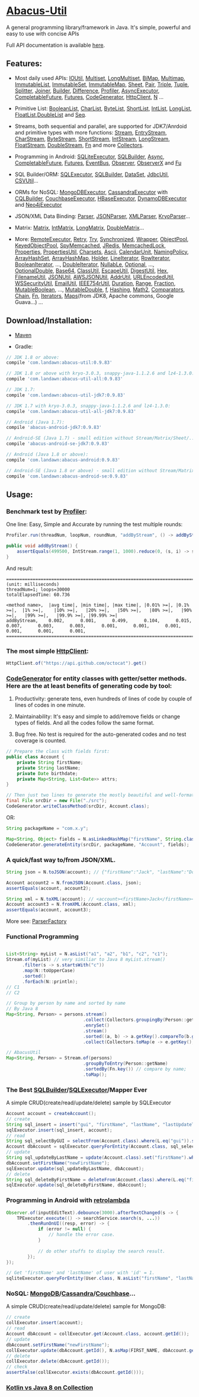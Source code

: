 # [Abacus-Util](http://www.landawn.com)

A general programming library/framework in Java. It's simple, powerful and easy to use with concise APIs

Full API documentation is available [here](https://www.javadoc.io/doc/com.landawn/abacus-util).

## Features:

* Most daily used APIs: [IOUtil][], [Multiset][], [LongMultiset][], [BiMap][], [Multimap][], [ImmutableList][], [ImmutableSet][], [ImmutableMap][], [Sheet][], [Pair][], [Triple][], [Tuple][], [Splitter][], [Joiner][], [Builder][], [Difference][], [Profiler][], [AsyncExecutor][], [CompletableFuture][], [Futures][], [CodeGenerator][], [HttpClient][], [N][] ...

* Primitive List: [BooleanList][], [CharList][], [ByteList][], [ShortList][], [IntList][], [LongList][], [FloatList][],[DoubleList][] and [Seq][].

* Streams, both sequential and parallel, are supported for JDK7/Anrdoid and primitive types with more functions: [Stream][], [EntryStream][], [CharStream][], [ByteStream][], [ShortStream][], [IntStream][], [LongStream][], [FloatStream][], [DoubleStream][], [Fn][] and more [Collectors][].

* Programming in Android: [SQLiteExecutor][], [SQLBuilder][], [Async][], [CompletableFuture][CompletableFuture_Android], [Futures][], [EventBus][], [Observer][], [ObserverX][] and [Fu][]

* SQL Builder/ORM: [SQLExecutor][], [SQLBuilder][], [DataSet][], [JdbcUtil][], [CSVUtil][]...

* ORMs for NoSQL: [MongoDBExecutor][], [CassandraExecutor][] with [CQLBuilder][], [CouchbaseExecutor][], [HBaseExecutor][], [DynamoDBExecutor][] and [Neo4jExecutor][]

* JSON/XML Data Binding: [Parser][], [JSONParser][], [XMLParser][], [KryoParser][]...

* Matrix: [Matrix][], [IntMatrix][], [LongMatrix][], [DoubleMatrix][]...

* More: [RemoteExecutor](https://static.javadoc.io/com.landawn/abacus-util/0.9.83/com/landawn/abacus/util/RemoteExecutor.html),
[Retry](https://static.javadoc.io/com.landawn/abacus-util/0.9.83/com/landawn/abacus/util/Retry.html),
[Try](https://static.javadoc.io/com.landawn/abacus-util/0.9.83/com/landawn/abacus/util/Try.html),
[Synchronized](https://static.javadoc.io/com.landawn/abacus-util/0.9.83/com/landawn/abacus/util/Synchronized.html),
[Wrapper](https://static.javadoc.io/com.landawn/abacus-util/0.9.83/com/landawn/abacus/util/Wrapper.html),
[ObjectPool](https://static.javadoc.io/com.landawn/abacus-util/0.9.83/com/landawn/abacus/pool/ObjectPool.html),
[KeyedObjectPool](https://static.javadoc.io/com.landawn/abacus-util/0.9.83/com/landawn/abacus/pool/KeyedObjectPool.html),
[SpyMemcached](https://static.javadoc.io/com.landawn/abacus-util/0.9.83/com/landawn/abacus/cache/SpyMemcached.html),
[JRedis](https://static.javadoc.io/com.landawn/abacus-util/0.9.83/com/landawn/abacus/cache/JRedis.html),
[MemcachedLock](https://static.javadoc.io/com.landawn/abacus-util/0.9.83/com/landawn/abacus/util/MemcachedLock.html),
[Properties](https://static.javadoc.io/com.landawn/abacus-util/0.9.83/com/landawn/abacus/util/Properties.html),
[PropertiesUtil](https://static.javadoc.io/com.landawn/abacus-util/0.9.83/com/landawn/abacus/util/PropertiesUtil.html),
[Charsets](https://static.javadoc.io/com.landawn/abacus-util/0.9.83/com/landawn/abacus/util/Charsets.html),
[Ascii](https://static.javadoc.io/com.landawn/abacus-util/0.9.83/com/landawn/abacus/util/Ascii.html),
[CalendarUnit](https://static.javadoc.io/com.landawn/abacus-util/0.9.83/com/landawn/abacus/util/CalendarUnit.html),
[NamingPolicy](https://static.javadoc.io/com.landawn/abacus-util/0.9.83/com/landawn/abacus/util/NamingPolicy.html),
[ArrayHashSet](https://static.javadoc.io/com.landawn/abacus-util/0.9.83/com/landawn/abacus/util/ArrayHashSet.html),
[ArrayHashMap](https://static.javadoc.io/com.landawn/abacus-util/0.9.83/com/landawn/abacus/util/ArrayHashMap.html),
[Holder](https://static.javadoc.io/com.landawn/abacus-util/0.9.83/com/landawn/abacus/util/Holder.html),
[LineIterator](https://static.javadoc.io/com.landawn/abacus-util/0.9.83/com/landawn/abacus/util/LineIterator.html),
[RowIterator](https://static.javadoc.io/com.landawn/abacus-util/0.9.83/com/landawn/abacus/util/RowIterator.html),
[BooleanIterator](https://static.javadoc.io/com.landawn/abacus-util/0.9.83/com/landawn/abacus/util/BooleanIterator.html),
...,
[DoubleIterator](https://static.javadoc.io/com.landawn/abacus-util/0.9.83/com/landawn/abacus/util/DoubleIterator.html),
[NullabLe](https://static.javadoc.io/com.landawn/abacus-util/0.9.83/com/landawn/abacus/util/NullabLe.html),
[Optional](https://static.javadoc.io/com.landawn/abacus-util/0.9.83/com/landawn/abacus/util/Optional.html),
...,
[OptionalDouble](https://static.javadoc.io/com.landawn/abacus-util/0.9.83/com/landawn/abacus/util/OptionalDouble.html),
[Base64](https://static.javadoc.io/com.landawn/abacus-util/0.9.83/com/landawn/abacus/util/Base64.html),
[ClassUtil](https://static.javadoc.io/com.landawn/abacus-util/0.9.83/com/landawn/abacus/util/ClassUtil.html),
[EscapeUtil](https://static.javadoc.io/com.landawn/abacus-util/0.9.83/com/landawn/abacus/util/EscapeUtil.html),
[DigestUtil](https://static.javadoc.io/com.landawn/abacus-util/0.9.83/com/landawn/abacus/util/DigestUtil.html),
[Hex](https://static.javadoc.io/com.landawn/abacus-util/0.9.83/com/landawn/abacus/util/Hex.html),
[FilenameUtil](https://static.javadoc.io/com.landawn/abacus-util/0.9.83/com/landawn/abacus/util/FilenameUtil.html),
[JSONUtil](https://static.javadoc.io/com.landawn/abacus-util/0.9.83/com/landawn/abacus/util/JSONUtil.html),
[AWSJSONUtil](https://static.javadoc.io/com.landawn/abacus-util/0.9.83/com/landawn/abacus/util/AWSJSONUtil.html),
[AddrUtil](https://static.javadoc.io/com.landawn/abacus-util/0.9.83/com/landawn/abacus/util/AddrUtil.html),
[URLEncodedUtil](https://static.javadoc.io/com.landawn/abacus-util/0.9.83/com/landawn/abacus/util/URLEncodedUtil.html),
[WSSecurityUtil](https://static.javadoc.io/com.landawn/abacus-util/0.9.83/com/landawn/abacus/util/WSSecurityUtil.html),
[EmailUtil](https://static.javadoc.io/com.landawn/abacus-util/0.9.83/com/landawn/abacus/util/EmailUtil.html),
[IEEE754rUtil](https://static.javadoc.io/com.landawn/abacus-util/0.9.83/com/landawn/abacus/util/IEEE754rUtil.html),
[Duration](https://static.javadoc.io/com.landawn/abacus-util/0.9.83/com/landawn/abacus/util/Duration.html),
[Range](https://static.javadoc.io/com.landawn/abacus-util/0.9.83/com/landawn/abacus/util/Range.html),
[Fraction](https://static.javadoc.io/com.landawn/abacus-util/0.9.83/com/landawn/abacus/util/Fraction.html),
[MutableBoolean](https://static.javadoc.io/com.landawn/abacus-util/0.9.83/com/landawn/abacus/util/MutableBoolean.html),
...,
[MutableDouble](https://static.javadoc.io/com.landawn/abacus-util/0.9.83/com/landawn/abacus/util/MutableDouble.html),
[f](https://static.javadoc.io/com.landawn/abacus-util/0.9.83/com/landawn/abacus/util/f.html),
[Hashing](https://static.javadoc.io/com.landawn/abacus-util/0.9.83/com/landawn/abacus/hash/Hashing.html),
[Math2](https://static.javadoc.io/com.landawn/abacus-util/0.9.83/com/landawn/abacus/util/Math2.html),
[Comparators](https://static.javadoc.io/com.landawn/abacus-util/0.9.83/com/landawn/abacus/util/Comparators.html),
[Chain](https://static.javadoc.io/com.landawn/abacus-util/0.9.83/com/landawn/abacus/util/Chain.html),
[Fn](https://static.javadoc.io/com.landawn/abacus-util/0.9.83/com/landawn/abacus/util/Fn.html),
[Iterators](https://static.javadoc.io/com.landawn/abacus-util/0.9.83/com/landawn/abacus/util/Iterators.html),
[Maps](https://static.javadoc.io/com.landawn/abacus-util/0.9.83/com/landawn/abacus/util/Maps.html)(from JDK8, Apache commons, Google Guava...) ...


## Download/Installation:

* [Maven](http://search.maven.org/#search%7Cga%7C1%7Cg%3A%22com.landawn%22)

* Gradle:
```gradle
// JDK 1.8 or above:
compile 'com.landawn:abacus-util:0.9.83'

// JDK 1.8 or above with kryo-3.0.3, snappy-java-1.1.2.6 and lz4-1.3.0:
compile 'com.landawn:abacus-util-all:0.9.83'

// JDK 1.7:
compile 'com.landawn:abacus-util-jdk7:0.9.83'

// JDK 1.7 with kryo-3.0.3, snappy-java-1.1.2.6 and lz4-1.3.0:
compile 'com.landawn:abacus-util-all-jdk7:0.9.83'

// Android (Java 1.7):
compile 'abacus-android-jdk7:0.9.83'

// Android-SE (Java 1.7) - small edition without Stream/Matrix/Sheet/...:
compile 'abacus-android-se-jdk7:0.9.83'

// Android (Java 1.8 or above):
compile 'com.landawn:abacus-android:0.9.83'

// Android-SE (Java 1.8 or above) - small edition without Stream/Matrix/Sheet/...:
compile 'com.landawn:abacus-android-se:0.9.83'
```

## Usage:

### Benchmark test by [Profiler][]:

One line: Easy, Simple and Accurate by running the test multiple rounds:
```java
Profiler.run(threadNum, loopNum, roundNum, "addByStream", () -> addByStream()).printResult();

public void addByStream() {
    assertEquals(499500, IntStream.range(1, 1000).reduce(0, (s, i) -> s += i));
}

```
And result:
```
========================================================================================================================
(unit: milliseconds)
threadNum=1; loops=30000
totalElapsedTime: 60.736

<method name>,  |avg time|, |min time|, |max time|, |0.01% >=|, |0.1% >=|,  |1% >=|,    |10% >=|,   |20% >=|,   |50% >=|,   |80% >=|,   |90% >=|,   |99% >=|,   |99.9% >=|, |99.99% >=|
addByStream,    0.002,      0.001,      0.499,      0.104,      0.015,      0.007,      0.003,      0.003,      0.001,      0.001,      0.001,      0.001,      0.001,      0.001,      
========================================================================================================================
```
### The most simple [HttpClient][]:

```java
HttpClient.of("https://api.github.com/octocat").get()
```

### [CodeGenerator](https://static.javadoc.io/com.landawn/abacus-util/0.9.83/com/landawn/abacus/util/CodeGenerator.html) for entity classes with getter/setter methods. Here are the at least benefits of generating code by tool:

1. Productivity: generate tens, even hundreds of lines of code by couple of lines of codes in one minute.

2. Maintainability: It's easy and simple to add/remove fields or change types of fields. And all the codes follow the same format.

3. Bug free. No test is required for the auto-generated codes and no test coverage is counted. 

```java
// Prepare the class with fields first:
public class Account {
    private String firstName;
    private String lastName;
    private Date birthdate;
    private Map<String, List<Date>> attrs;
}

// Then just two lines to generate the mostly beautiful and well-formatted entity class:
final File srcDir = new File("./src");
CodeGenerator.writeClassMethod(srcDir, Account.class);
```
OR:

```java
String packageName = "com.x.y";

Map<String, Object> fields = N.asLinkedHashMap("firstName", String.class, "lastName", String.class, "birthdate", Date.class, "attrs", "Map<String, List<java.sql.Date>>");
CodeGenerator.generateEntity(srcDir, packageName, "Account", fields);
```

### A quick/fast way to/from JSON/XML.
```java
String json = N.toJSON(account); // {"firstName":"Jack", "lastName":"Do", "birthDate":1495815803177}

Account account2 = N.fromJSON(Account.class, json);
assertEquals(account, account2);

String xml = N.toXML(account); // <account><firstName>Jack</firstName><lastName>Do</lastName><birthDate>1495815803177</birthDate></account>
Account account3 = N.fromXML(Account.class, xml);
assertEquals(account, account3);
```

More see: [ParserFactory](https://static.javadoc.io/com.landawn/abacus-util/0.9.83/com/landawn/abacus/parser/ParserFactory.html)

### Functional Programming
```java

List<String> myList = N.asList("a1", "a2", "b1", "c2", "c1");
Stream.of(myList) // very similiar to Java 8 myList.stream()
      .filter(s -> s.startsWith("c"))
      .map(N::toUpperCase)
      .sorted()
      .forEach(N::println);
// C1
// C2

// Group by person by name and sorted by name
// By Java 8
Map<String, Person> = persons.stream()
                             .collect(Collectors.groupingBy(Person::getName))
                             .enrySet()
                             .stream()
                             .sorted((a, b) -> a.getKey().compareTo(b.getKey())) // compare by name;
                             .collect(Collectors.toMap(e -> e.getKey(), e.getValue()));

// AbacusUtil
Map<String, Person> = Stream.of(persons)
                             .groupByToEntry(Person::getName)
                             .sortedBy(Fn.key()) // compare by name;
                             .toMap();

```

### The Best [SQLBuilder][]/[SQLExecutor][]/Mapper Ever
A simple CRUD(create/read/update/delete) sample by SQLExecutor

```java
Account account = createAccount();
// create
String sql_insert = insert("gui", "firstName", "lastName", "lastUpdateTime").into(Account.class).sql();
sqlExecutor.insert(sql_insert, account);
// read
String sql_selectByGUI = selectFrom(Account.class).where(L.eq("gui")).sql();
Account dbAccount = sqlExecutor.queryForEntity(Account.class, sql_selectByGUI, account);
// update
String sql_updateByLastName = update(Account.class).set("firstName").where(L.eq("lastName")).sql();
dbAccount.setFirstName("newFirstName");
sqlExecutor.update(sql_updateByLastName, dbAccount);
// delete
String sql_deleteByFirstName = deleteFrom(Account.class).where(L.eq("firstName)).sql();
sqlExecutor.update(sql_deleteByFirstName, dbAccount);
```

### Programming in Android with [retrolambda](https://github.com/orfjackal/retrolambda)

```java
Observer.of(inputEditText).debounce(3000).afterTextChanged(s -> {
    TPExecutor.execute(() -> searchService.search(s, ...))
        .thenRunOnUI((resp, error) -> {
            if (error != null) {
                // handle the error case.
            }
            
            // do other stuffs to display the search result.            
        });
});

// Get 'firstName' and 'lastName' of user with 'id' = 1.             
sqliteExecutor.queryForEntity(User.class, N.asList("firstName", "lastName"), eq("id", 1));
```

### NoSQL: [MongoDB][MongoDBExecutor]/[Cassandra][CassandraExecutor]/[Couchbase][CouchbaseExecutor]...
A simple CRUD(create/read/update/delete) sample for MongoDB:
```java
// create
collExecutor.insert(account);
// read
Account dbAccount = collExecutor.get(Account.class, account.getId());
// update
dbAccount.setFirstName("newFirstName");
collExecutor.update(dbAccount.getId(), N.asMap(FIRST_NAME, dbAccount.getFirstName()));
// delete
collExecutor.delete(dbAccount.getId());
// check
assertFalse(collExecutor.exists(dbAccount.getId()));
```

### [Kotlin vs Java 8 on Collection](./Java_Kotlin.md)


[IOUtil]: https://static.javadoc.io/com.landawn/abacus-util/0.9.83/com/landawn/abacus/util/IOUtil.html
[Multiset]: https://static.javadoc.io/com.landawn/abacus-util/0.9.83/com/landawn/abacus/util/Multiset.html
[LongMultiset]: https://static.javadoc.io/com.landawn/abacus-util/0.9.83/com/landawn/abacus/util/LongMultiset.html
[BiMap]: https://static.javadoc.io/com.landawn/abacus-util/0.9.83/com/landawn/abacus/util/BiMap.html
[Multimap]: https://static.javadoc.io/com.landawn/abacus-util/0.9.83/com/landawn/abacus/util/Multimap.html
[ImmutableList]: https://static.javadoc.io/com.landawn/abacus-util/0.9.83/com/landawn/abacus/util/ImmutableList.html
[ImmutableSet]: https://static.javadoc.io/com.landawn/abacus-util/0.9.83/com/landawn/abacus/util/ImmutableSet.html
[ImmutableMap]: https://static.javadoc.io/com.landawn/abacus-util/0.9.83/com/landawn/abacus/util/ImmutableMap.html
[Sheet]: https://static.javadoc.io/com.landawn/abacus-util/0.9.83/com/landawn/abacus/util/Sheet.html
[Pair]: https://static.javadoc.io/com.landawn/abacus-util/0.9.83/com/landawn/abacus/util/Pair.html
[Triple]: https://static.javadoc.io/com.landawn/abacus-util/0.9.83/com/landawn/abacus/util/Triple.html
[Tuple]: https://static.javadoc.io/com.landawn/abacus-util/0.9.83/com/landawn/abacus/util/Tuple.html
[Splitter]: https://static.javadoc.io/com.landawn/abacus-util/0.9.83/com/landawn/abacus/util/Splitter.html
[Joiner]: https://static.javadoc.io/com.landawn/abacus-util/0.9.83/com/landawn/abacus/util/Joiner.html
[Builder]: https://static.javadoc.io/com.landawn/abacus-util/0.9.83/com/landawn/abacus/util/Builder.html
[Difference]: https://static.javadoc.io/com.landawn/abacus-util/0.9.83/com/landawn/abacus/util/Difference.html
[Profiler]: https://static.javadoc.io/com.landawn/abacus-util/0.9.83/com/landawn/abacus/util/Profiler.html
[AsyncExecutor]: https://static.javadoc.io/com.landawn/abacus-util/0.9.83/com/landawn/abacus/util/AsyncExecutor.html
[CompletableFuture]: https://static.javadoc.io/com.landawn/abacus-util/0.9.83/com/landawn/abacus/util/CompletableFuture.html
[Futures]: https://static.javadoc.io/com.landawn/abacus-util/0.9.83/com/landawn/abacus/util/Futures.html
[CodeGenerator]: https://static.javadoc.io/com.landawn/abacus-util/0.9.83/com/landawn/abacus/util/CodeGenerator.html
[HttpClient]: https://static.javadoc.io/com.landawn/abacus-util/0.9.83/com/landawn/abacus/http/HttpClient.html
[N]:https://static.javadoc.io/com.landawn/abacus-util/0.9.83/com/landawn/abacus/util/N.html

[BooleanList]: https://static.javadoc.io/com.landawn/abacus-util/0.9.83/com/landawn/abacus/util/BooleanList.html
[CharList]: https://static.javadoc.io/com.landawn/abacus-util/0.9.83/com/landawn/abacus/util/CharList.html
[ByteList]: https://static.javadoc.io/com.landawn/abacus-util/0.9.83/com/landawn/abacus/util/ByteList.html
[ShortList]: https://static.javadoc.io/com.landawn/abacus-util/0.9.83/com/landawn/abacus/util/ShortList.html
[IntList]: https://static.javadoc.io/com.landawn/abacus-util/0.9.83/com/landawn/abacus/util/IntList.html
[LongList]: https://static.javadoc.io/com.landawn/abacus-util/0.9.83/com/landawn/abacus/util/LongList.html
[FloatList]: https://static.javadoc.io/com.landawn/abacus-util/0.9.83/com/landawn/abacus/util/FloatList.html
[DoubleList]: https://static.javadoc.io/com.landawn/abacus-util/0.9.83/com/landawn/abacus/util/DoubleList.html
[Seq]: https://static.javadoc.io/com.landawn/abacus-util/0.9.83/com/landawn/abacus/util/Seq.html

[Stream]: https://static.javadoc.io/com.landawn/abacus-util/0.9.83/com/landawn/abacus/util/stream/Stream.html
[EntryStream]: https://static.javadoc.io/com.landawn/abacus-util/0.9.83/com/landawn/abacus/util/stream/EntryStream.html
[CharStream]: https://static.javadoc.io/com.landawn/abacus-util/0.9.83/com/landawn/abacus/util/stream/CharStream.html
[ByteStream]: https://static.javadoc.io/com.landawn/abacus-util/0.9.83/com/landawn/abacus/util/stream/ByteStream.html
[ShortStream]: https://static.javadoc.io/com.landawn/abacus-util/0.9.83/com/landawn/abacus/util/stream/ShortStream.html
[IntStream]: https://static.javadoc.io/com.landawn/abacus-util/0.9.83/com/landawn/abacus/util/stream/IntStream.html
[LongStream]: https://static.javadoc.io/com.landawn/abacus-util/0.9.83/com/landawn/abacus/util/stream/LongStream.html
[FloatStream]: https://static.javadoc.io/com.landawn/abacus-util/0.9.83/com/landawn/abacus/util/stream/FloatStream.html
[DoubleStream]: https://static.javadoc.io/com.landawn/abacus-util/0.9.83/com/landawn/abacus/util/stream/DoubleStream.html
[Fn]: https://static.javadoc.io/com.landawn/abacus-util/0.9.83/com/landawn/abacus/util/Fn.html
[Collectors]: https://static.javadoc.io/com.landawn/abacus-util/0.9.83/com/landawn/abacus/util/stream/Collectors.html

[SQLiteExecutor]: https://static.javadoc.io/com.landawn/abacus-util/0.9.83/com/landawn/abacus/android/util/SQLiteExecutor.html
[SQLBuilder]: https://static.javadoc.io/com.landawn/abacus-util/0.9.83/com/landawn/abacus/util/SQLBuilder.html
[Async]: https://static.javadoc.io/com.landawn/abacus-util/0.9.83/com/landawn/abacus/android/util/Async.html
[CompletableFuture_Android]: https://static.javadoc.io/com.landawn/abacus-util/0.9.83/com/landawn/abacus/android/util/CompletableFuture.html
[Futures]: https://static.javadoc.io/com.landawn/abacus-util/0.9.83/com/landawn/abacus/android/util/Futures.html
[EventBus]: https://static.javadoc.io/com.landawn/abacus-util/0.9.83/com/landawn/abacus/eventBus/EventBus.html
[Observer]: https://static.javadoc.io/com.landawn/abacus-util/0.9.83/com/landawn/abacus/android/util/Observer.html
[ObserverX]: https://static.javadoc.io/com.landawn/abacus-util/0.9.83/com/landawn/abacus/android/util/ObserverX.html
[Fu]: https://static.javadoc.io/com.landawn/abacus-util/0.9.83/com/landawn/abacus/android/util/Fu.html

[SQLExecutor]: https://static.javadoc.io/com.landawn/abacus-util/0.9.83/com/landawn/abacus/util/SQLExecutor.html
[SQLBuilder]: https://static.javadoc.io/com.landawn/abacus-util/0.9.83/com/landawn/abacus/util/SQLBuilder.html
[DataSet]: https://static.javadoc.io/com.landawn/abacus-util/0.9.83/com/landawn/abacus/DataSet.html
[JdbcUtil]: https://static.javadoc.io/com.landawn/abacus-util/0.9.83/com/landawn/abacus/util/JdbcUtil.html
[CSVUtil]: https://static.javadoc.io/com.landawn/abacus-util/0.9.83/com/landawn/abacus/util/CSVUtil.html

[MongoDBExecutor]: https://static.javadoc.io/com.landawn/abacus-util/0.9.83/com/landawn/abacus/util/MongoDBExecutor.html
[CassandraExecutor]: https://static.javadoc.io/com.landawn/abacus-util/0.9.83/com/landawn/abacus/util/CassandraExecutor.html
[CQLBuilder]: https://static.javadoc.io/com.landawn/abacus-util/0.9.83/com/landawn/abacus/util/CQLBuilder.html
[CouchbaseExecutor]: https://static.javadoc.io/com.landawn/abacus-util/0.9.83/com/landawn/abacus/util/CouchbaseExecutor.html
[HBaseExecutor]: https://static.javadoc.io/com.landawn/abacus-util/0.9.83/com/landawn/abacus/util/HBaseExecutor.html
[DynamoDBExecutor]: https://static.javadoc.io/com.landawn/abacus-util/0.9.83/com/landawn/abacus/util/DynamoDBExecutor.html
[Neo4jExecutor]: https://static.javadoc.io/com.landawn/abacus-util/0.9.83/com/landawn/abacus/util/Neo4jExecutor.html

[Parser]: https://static.javadoc.io/com.landawn/abacus-util/0.9.83/com/landawn/abacus/parser/Parser.html
[JSONParser]: https://static.javadoc.io/com.landawn/abacus-util/0.9.83/com/landawn/abacus/parser/JSONParser.html
[XMLParser]: https://static.javadoc.io/com.landawn/abacus-util/0.9.83/com/landawn/abacus/parser/XMLParser.html
[KryoParser]: https://static.javadoc.io/com.landawn/abacus-util/0.9.83/com/landawn/abacus/parser/KryoParser.html

[Matrix]: https://static.javadoc.io/com.landawn/abacus-util/0.9.83/com/landawn/abacus/util/Matrix.html
[IntMatrix]: https://static.javadoc.io/com.landawn/abacus-util/0.9.83/com/landawn/abacus/util/IntMatrix.html
[LongMatrix]: https://static.javadoc.io/com.landawn/abacus-util/0.9.83/com/landawn/abacus/util/LongMatrix.html
[DoubleMatrix]: https://static.javadoc.io/com.landawn/abacus-util/0.9.83/com/landawn/abacus/util/DoubleMatrix.html
